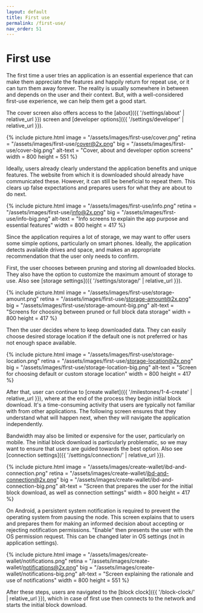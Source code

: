 ```yaml
---
layout: default
title: First use
permalink: /first-use/
nav_order: 51
---
```


# First use

The first time a user tries an application is an essential experience that can make them appreciate the features and happily return for repeat use, or it can turn them away forever. The reality is usually somewhere in between and depends on the user and their context. But, with a well-considered first-use experience, we can help them get a good start.

The cover screen also offers access to the [about]({{ '/settings/about' | relative_url }}) screen and [developer options]({{ '/settings/developer' | relative_url }}).

{% include picture.html
	image = "/assets/images/first-use/cover.png"
	retina = "/assets/images/first-use/cover@2x.png"
	big = "/assets/images/first-use/cover-big.png"
	alt-text = "Cover, about and developer option screens"
	width = 800
	height = 551
%}

Ideally, users already clearly understand the application benefits and unique features. The website from which it is downloaded should already have communicated these. However, it can still be beneficial to repeat them. This clears up false expectations and prepares users for what they are about to do next. 

{% include picture.html
	image = "/assets/images/first-use/info.png"
	retina = "/assets/images/first-use/info@2x.png"
	big = "/assets/images/first-use/info-big.png"
	alt-text = "Info screens to explain the app purpose and essential features"
	width = 800
	height = 417
%}

Since the application requires a lot of storage, we may want to offer users some simple options, particularly on smart phones. Ideally, the application detects available drives and space, and makes an appropriate recommendation that the user only needs to confirm.

First, the user chooses between pruning and storing all downloaded blocks. They also have the option to customize the maximum amount of storage to use. Also see [storage settings]({{ '/settings/storage/' | relative_url }}).

{% include picture.html
	image = "/assets/images/first-use/storage-amount.png"
	retina = "/assets/images/first-use/storage-amount@2x.png"
	big = "/assets/images/first-use/storage-amount-big.png"
	alt-text = "Screens for choosing between pruned or full block data storage"
	width = 800
	height = 417
%}

Then the user decides where to keep downloaded data. They can easily choose desired storage location if the default one is not preferred or has not enough space available. 

{% include picture.html
	image = "/assets/images/first-use/storage-location.png"
	retina = "/assets/images/first-use/storage-location@2x.png"
	big = "/assets/images/first-use/storage-location-big.png"
	alt-text = "Screen for choosing default or custom storage location"
	width = 800
	height = 417
%}

After that, user can continue to [create wallet]({{ '/milestones/1-4-create' | relative_url }}), where at the end of the process they begin initial block download. It's a time-consuming activity that users are typically not familiar with from other applications. The following screen ensures that they understand what will happen next, when they will navigate the application independently.

Bandwidth may also be limited or expensive for the user, particularly on mobile. The initial block download is particularly problematic, so we may want to ensure that users are guided towards the best option. Also see [connection settings]({{ '/settings/connection/' | relative_url }}).

{% include picture.html
	image = "/assets/images/create-wallet/ibd-and-connection.png"
	retina = "/assets/images/create-wallet/ibd-and-connection@2x.png"
	big = "/assets/images/create-wallet/ibd-and-connection-big.png"
	alt-text = "Screen that prepares the user for the initial block download, as well as connection settings"
	width = 800
	height = 417
%}

On Android, a persistent system notification is required to prevent the operating system from pausing the node. This screen explains that to users and prepares them for making an informed decision about accepting or rejecting notification permissions. "Enable" then presents the user with the OS permission request. This can be changed later in OS settings (not in application settings).

{% include picture.html
	image = "/assets/images/create-wallet/notifications.png"
	retina = "/assets/images/create-wallet/notifications@2x.png"
	big = "/assets/images/create-wallet/notifications-big.png"
	alt-text = "Screen explaining the rationale and use of notifications"
	width = 800
	height = 551
%}

After these steps, users are navigated to the [block clock]({{ '/block-clock/' | relative_url }}), which in case of first use then connects to the network and starts the initial block download.